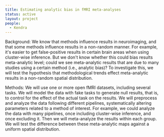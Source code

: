 ```yaml
---
title: Estimating analytic bias in fMRI meta-analyses
status: active
layout: project
people:
  - Kendra
---
```


Background: We know that methods influence results in neuroimaging, and that some methods influence results in a non-random manner. For example, it's easier to get false-positive results in certain brain areas when using cluster-wise inference. But we don't know whether this could bias results meta-analytic level; could we see meta-analytic results that are due to many studies using a certain method (i.e., analytic bias)? To investigate this, we will test the hypothesis that methodological trends effect meta-analytic results in a non-random spatial distribution.

Methods: We will use one or more open fMRI datasets, including several tasks. We will model the data with fake tasks to generate null results, that is, to control for the effect of the actual task on the results. We will preprocess and analyze the data following different pipelines, systematically altering parameters related to a method of interest. For example, we could analyze the data with many pipelines, once including cluster-wise inference, and once excluding it. Then we will meta-analyze the results within each group. We will test the difference between these meta-analytic maps against a uniform spatial distribution.
